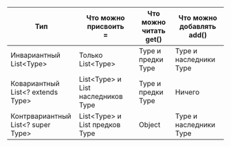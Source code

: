 | Тип                                    | Что можно присвоить<br/>=           | Что можно читать<br/>get() | Что можно добавлять<br/>add() |
|----------------------------------------|-------------------------------------|----------------------------|-------------------------------|
| Инвариантный<br/>List\<Type>           | Только<br/>List\<Type>              | Type и предки Type         | Type и наследники Type        |
| Ковариантный<br/>List\<? extends Type> | List\<Type> и List наследников Type | Type и предки Type         | Ничего                        |
| Контрвариантный<br/>List<? super Type> | List\<Type> и List предков Type     | Object                     | Type и наследники Type        |
